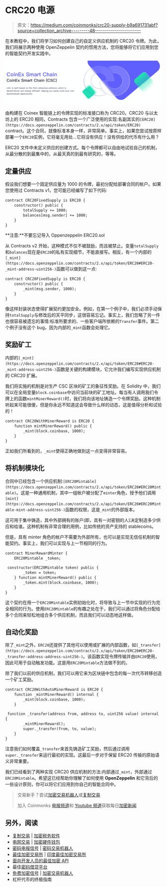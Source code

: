 # CRC20 电源

> 原文：<https://medium.com/coinmonks/crc20-supply-b9a691731abf?source=collection_archive---------48----------------------->

在本教程中，我们将学习如何创建自己的自定义供应机制的 CRC20 令牌。为此，我们将展示两种使用 OpenZeppelin 契约的惯用方法，您将能够将它们应用到您的智能契约开发实践中。

![](img/ad5f5886c590e06e022a359764163a8c.png)

由构建在 Coinex 智能链上的令牌实现的标准接口称为 CRC20。CRC20 与以太坊上的 ERC20 相同，Contracts 包含一个广泛使用的实现:名副其实的`[ERC20](https://docs.openzeppelin.com/contracts/2.x/api/token/ERC20)` contract。这个合同，就像标准本身一样，非常简单。事实上，如果您尝试按原样部署一个`ERC20`实例，它将毫无用处…它将没有供应！没有供给的代币有什么用？

ERC20 文件中未定义供应的创建方式。每个令牌都可以自由地试验自己的机制，从最分散的到最集中的，从最天真的到最有研究的，等等。

## 定量供应

假设我们想要一个固定供应量为 1000 的令牌，最初分配给部署合同的帐户。如果您使用过 Contracts v1，您可能已经编写了如下代码:

```
contract CRC20FixedSupply is ERC20 {
    constructor() public {
        totalSupply += 1000;
        balances[msg.sender] += 1000;
    }
}
```

**注意:**不要忘记导入 Oppenzeppelin ERC20.sol

从 Contracts v2 开始，这种模式不仅不被鼓励，而且被禁止。变量`totalSupply`和`balances`现在是`ERC20`的私有实现细节，不能直接写。相反，有一个内部的`[_mint](https://docs.openzeppelin.com/contracts/2.x/api/token/ERC20#ERC20-_mint-address-uint256-)`函数可以做到这一点:

```
contract CRC20FixedSupply is ERC20 {
    constructor() public {
        _mint(msg.sender, 1000);
    }
}
```

像这样封装状态使得扩展契约更加安全。例如，在第一个例子中，我们必须手动保持`totalSupply`与修改后的天平同步，这很容易忘记。事实上，我们忽略了另一件也很容易被遗忘的事情:标准所要求的、一些客户端所依赖的`Transfer`事件。第二个例子没有这个 bug，因为内部的`_mint`函数会处理它。

## 奖励矿工

内部的`[_mint](https://docs.openzeppelin.com/contracts/2.x/api/token/ERC20#ERC20-_mint-address-uint256-)`函数是关键的构建模块，它允许我们编写实现供应机制的 CRC20 扩展。

我们将实施的机制是对生产 CSC 区块的矿工的象征性奖励。在 Solidity 中，我们可以在全局变量`block.coinbase`中访问当前块的矿工地址。每当有人调用我们令牌上的函数`mintMinerReward()`时，我们将向该地址铸造一个令牌奖励。这种机制听起来可能很傻，但是你永远不知道这会导致什么样的动态，这是值得分析和试验的！

```
contract CRC20WithMinerReward is ERC20 {
    function mintMinerReward() public {
        _mint(block.coinbase, 1000);
    }
}
```

正如我们所看到的，`_mint`使得正确地做到这一点变得非常容易。

## 将机制模块化

合同中已经包含一个供应机制:`[ERC20Mintable](https://docs.openzeppelin.com/contracts/2.x/api/token/ERC20#ERC20Mintable)`。这是一种通用机制，其中一组帐户被分配了`minter`角色，授予他们调用`[mint](https://docs.openzeppelin.com/contracts/2.x/api/token/ERC20#ERC20Mintable-mint-address-uint256-)`函数的权限，这是`_mint`的外部版本。

这可用于集中铸造，其中外部拥有的账户(即，具有一对密钥的人)决定制造多少供应和给谁。这种机制有非常合理的用例，比如传统的资产支持的 stablecoins。

但是，具有 minter 角色的帐户不需要为外部所有，也可以是实现无信任机制的智能契约。事实上，我们可以实现与上一节相同的行为。

```
contract MinerRewardMinter {
    ERC20Mintable _token;
```

```
 constructor(ERC20Mintable token) public {
        _token = token;
    } function mintMinerReward() public {
        _token.mint(block.coinbase, 1000);
    }
}
```

这个契约在用一个`ERC20Mintable`实例初始化时，将导致与上一节中实现的行为完全相同的行为。使用`ERC20Mintable`的有趣之处在于，我们可以通过将角色分配给多个合同来轻松地组合多个供应机制，而且我们可以动态地这样做。

## 自动化奖励

除了`_mint`之外，`ERC20`还提供了其他可以使用或扩展的内部函数，如`[_transfer](https://docs.openzeppelin.com/contracts/2.x/api/token/ERC20#ERC20-_transfer-address-address-uint256-)`。该函数实现令牌传输并由`ERC20`使用，因此可用于自动触发功能。这是用`ERC20Mintable`方法做不到的。

除了我们以前的供应机制，我们可以用它来为区块链中包含的每一次代币转移创造一个矿工奖励。

```
contract CRC20WithAutoMinerReward is ERC20 {
    function _mintMinerReward() internal {
        _mint(block.coinbase, 1000);
    }
```

```
 function _transfer(address from, address to, uint256 value) internal {
        _mintMinerReward();
        super._transfer(from, to, value);
    }
}
```

注意我们如何覆盖`_transfer`来首先铸造矿工奖励，然后通过调用`super._transfer`来运行最初的实现。这最后一步对于保留 ERC20 传输的原始语义非常重要。

我们已经看到了两种实现 CRC20 供应机制的方法:内部通过`_mint`，外部通过`ERC20Mintable`。希望这已经帮助你理解了如何使用 **OpenZeppelin** 和它背后的一些设计原则，你可以将它们应用到你自己的智能合同中。

> 交易新手？尝试[加密交易机器人](/coinmonks/crypto-trading-bot-c2ffce8acb2a)或[复制交易](/coinmonks/top-10-crypto-copy-trading-platforms-for-beginners-d0c37c7d698c)
> 
> 加入 Coinmonks [电报频道](https://t.me/coincodecap)和 [Youtube 频道](https://www.youtube.com/c/coinmonks/videos)获取每日[加密新闻](http://coincodecap.com/)

## 另外，阅读

*   [复制交易](/coinmonks/top-10-crypto-copy-trading-platforms-for-beginners-d0c37c7d698c) | [加密税务软件](/coinmonks/crypto-tax-software-ed4b4810e338)
*   [电网交易](https://coincodecap.com/grid-trading) | [加密硬件钱包](/coinmonks/the-best-cryptocurrency-hardware-wallets-of-2020-e28b1c124069)
*   [密码电报信号](/coinmonks/top-3-telegram-channels-for-crypto-traders-in-2021-8385f4411ff4) | [密码交易机器人](/coinmonks/crypto-trading-bot-c2ffce8acb2a)
*   [最佳加密交易所](/coinmonks/crypto-exchange-dd2f9d6f3769) | [印度最佳加密交易所](/coinmonks/bitcoin-exchange-in-india-7f1fe79715c9)
*   [面向开发人员的最佳加密 API](/coinmonks/best-crypto-apis-for-developers-5efe3a597a9f)
*   最佳[密码借贷平台](/coinmonks/top-5-crypto-lending-platforms-in-2020-that-you-need-to-know-a1b675cec3fa)
*   [免费加密信号](/coinmonks/free-crypto-signals-48b25e61a8da) | [加密交易机器人](/coinmonks/crypto-trading-bot-c2ffce8acb2a)
*   杠杆代币的终极指南